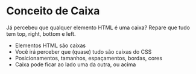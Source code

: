 # Conceito de Caixa

Já percebeu que qualquer elemento HTML é uma caixa?
Repare que tudo tem top, right, bottom e left.

* Elementos HTML são caixas
* Você irá perceber que (quase) tudo são caixas do CSS
* Posicionamentos, tamanhos, espaçamentos, bordas, cores
* Caixa pode ficar ao lado uma da outra, ou acima